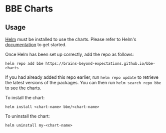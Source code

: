 # BBE Charts

## Usage

[Helm](https://helm.sh) must be installed to use the charts. Please refer to
Helm's [documentation](https://helm.sh/docs) to get started.

Once Helm has been set up correctly, add the repo as follows:

    helm repo add bbe https://brains-beyond-expectations.github.io/bbe-charts

If you had already added this repo earlier, run `helm repo update` to retrieve
the latest versions of the packages. You can then run `helm search repo bbe` to
see the charts.

To install the <chart-name> chart:

    helm install <chart-name> bbe/<chart-name>

To uninstall the chart:

    helm uninstall my-<chart-name>

